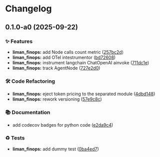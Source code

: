 # Changelog

## 0.1.0-a0 (2025-09-22)


### ✨ Features

* **liman_finops:** add Node calls count metric ([257bc2d](https://github.com/gurobokum/liman/commit/257bc2d880cf7d836ca2ac9677159083f7088cd9))
* **liman_finops:** add OTel intestrumentor ([bd72608](https://github.com/gurobokum/liman/commit/bd72608411f9884337a82a0ddd921d580bf8afa7))
* **liman_finops:** instrument langchain ChatOpenAI ainvoke ([711dc1e](https://github.com/gurobokum/liman/commit/711dc1edb88d4932c00ade8ea4891850ddbece46))
* **liman_finops:** track AgentNode ([727e2d0](https://github.com/gurobokum/liman/commit/727e2d045392129237534b5e2014b0d3e99ee623))


### 🛠 Code Refactoring

* **liman_finops:** eject token pricing to the separated module ([4dbd148](https://github.com/gurobokum/liman/commit/4dbd148f3a459ac92ade0d12bd8fb98d100f1d6c))
* **liman_finops:** rework versioning ([57e9c8c](https://github.com/gurobokum/liman/commit/57e9c8c7eb815af5c019aacd09fbe135b333c910))


### 📚 Documentation

* add codecov badges for python code ([e2da9c4](https://github.com/gurobokum/liman/commit/e2da9c412bf58f6821cd5f1a0533a27f45e98f2f))


### ♻️ Tests

* **liman_finops:** add dummy test ([0ba4ed7](https://github.com/gurobokum/liman/commit/0ba4ed75b70edb688456552514daefeec4359a58))
